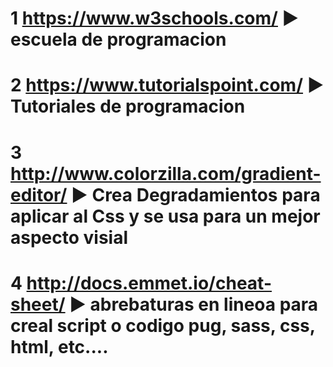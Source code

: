 #  1 https://www.w3schools.com/     ► escuela de programacion 
#  2 https://www.tutorialspoint.com/ ► Tutoriales de programacion 
#  3 http://www.colorzilla.com/gradient-editor/ ► Crea Degradamientos para aplicar al Css y se usa para un mejor aspecto visial
#  4 http://docs.emmet.io/cheat-sheet/ ► abrebaturas en lineoa para creal script  o codigo pug, sass, css, html, etc.... 